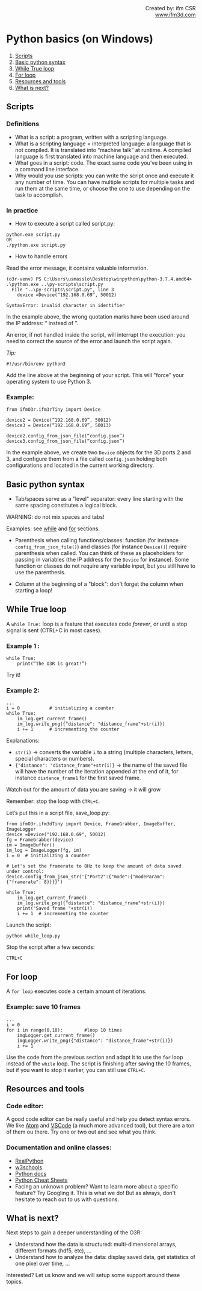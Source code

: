 <div style="text-align: right"> 
Created by: ifm CSR <br>
<a href="url"> www.ifm3d.com </a>
</div>

# Python basics (on Windows)

 

1. [Scripts](#scripts)
2. [Basic python syntax](#basic-python-syntax)
3. [While True loop](#while-true-loop)
4. [For loop](#for-loop)
5. [Resources and tools](#resources-and-tools)  
6. [What is next?](#what-is-next)

 

## Scripts 

### Definitions

- What is a script: a program, written with a scripting language. 
- What is a scripting language = interpreted language: a language that is not compiled. It is translated into “machine talk” at runtime. A compiled language is first translated into machine language and then executed. 
- What goes in a script: code. The exact same code you’ve been using in a command line interface. 
- Why would you use scripts: you can write the script once and execute it any number of time. You can have multiple scripts for multiple tasks and run them at the same time, or choose the one to use depending on the task to accomplish. 

### In practice
- How to execute a script called script.py:

```
python.exe script.py
OR
./python.exe script.py
```

- How to handle errors 

Read the error message, it contains valuable information.
```
(o3r-venv) PS C:\Users\usmasslo\Desktop\winpython\python-3.7.4.amd64> .\python.exe ..\py-scripts\script.py
  File "..\py-scripts\script.py", line 3
    device =Device(“192.168.0.69”, 50012)
                      ^
SyntaxError: invalid character in identifier
```
In the example above, the wrong quotation marks have been used around the IP address: “ instead of ".

An error, if not handled inside the script, will interrupt the execution: you need to correct the source of the error and launch the script again. 

*Tip:*  
```
#!/usr/bin/env python3
``` 
Add the line above at the beginning of your script. This will "force" your operating system to use Python 3.

### Example: 

```
from ifmO3r.ifm3rTiny import Device 

device2 = Device(“192.168.0.69”, 50012) 
device3 = Device(“192.168.0.69”, 50013) 

device2.config_from_json_file(“config.json”) 
device3.config_from_json_file(“config.json”) 
```
In the example above, we create two `Device` objects for the 3D ports 2 and 3, and configure them from a file called `config.json` holding both configurations and located in the current working directory.

## Basic python syntax 

- Tab/spaces serve as a "level" separator: every line starting with the same spacing constitutes a logical block. 

WARNING: do not mix spaces and tabs! 

Examples: see [while](#while-true-loop) and [for](#for-loop) sections.

- Parenthesis when calling functions/classes: function (for instance `config_from_json_file()`) and classes (for instance `Device()`) require parenthesis when called. You can think of these as placeholders for passing in variables (the IP address for the `Device` for instance). Some function or classes do not require any variable input, but you still have to use the parenthesis.

- Column at the beginning of a "block": don't forget the column when starting a loop!

 

## While True loop 

A `while True:` loop is a feature that executes code _forever_, or until a stop signal is sent (CTRL+C in most cases).

### Example 1 : 

```
while True: 
    print(“The O3R is great!”) 
```
Try it!

### Example 2: 

```
...
i = 0           # initializing a counter 
while True: 
    im_log.get_current_frame() 
    im_log.write_png({"distance": "distance_frame"+str(i)}) 
    i += 1      # incrementing the counter 
```
Explanations:  
- `str(i)` → converts the variable `i` to a string (multiple characters, letters, special characters or numbers).  
- `{"distance": "distance_frame"+str(i)}` → the name of the saved file will have the number of the iteration appended at the end of it, for instance `distance_frame1` for the first saved frame.

Watch out for the amount of data you are saving → it will grow 

Remember: stop the loop with `CTRL+C`.

Let’s put this in a script file, save_loop.py: 

``` 
from ifmO3r.ifm3dTiny import Device, FrameGrabber, ImageBuffer, ImageLogger  
device =Device("192.168.0.69", 50012) 
fg = FrameGrabber(device) 
im = ImageBuffer() 
im_log = ImageLogger(fg, im) 
i = 0  # initializing a counter 

# Let's set the framerate to 8Hz to keep the amount of data saved under control:
device.config_from_json_str('{"Port2":{"mode":{"modeParam":{"framerate": 8}}}}')

while True: 
    im_log.get_current_frame() 
    im_log.write_png({"distance": "distance_frame"+str(i)}) 
    print("Saved frame "+str(i))
    i += 1  # incrementing the counter 
```

Launch the script: 
```
python while_loop.py 
```
Stop the script after a few seconds:
```
CTRL+C
```

## For loop 

A `for loop` executes code a certain amount of iterations.

### Example: save 10 frames 
```
... 
i = 0 
for i in range(0,10):        #loop 10 times
    imgLogger.get_current_frame() 
    imgLogger.write_png({"distance": "distance_frame"+str(i)})	 
    i += 1 
``` 
Use the code from the previous section and adapt it to use the `for` loop instead of the `while` loop. The script is finishing after saving the 10 frames, but if you want to stop it earlier, you can still use `CTRL+C`.

## Resources and tools 

### Code editor: 
A good code editor can be really useful and help you detect syntax errors. We like [Atom](https://atom.io/) and [VSCode](https://code.visualstudio.com/) (a much more advanced tool), but there are a ton of them ou there. Try one or two out and see what you think. 

### Documentation and online classes: 
- [RealPython](https://realpython.com/)
- [w3schools](https://www.w3schools.com/python/)
- [Python docs](https://docs.python.org/3/tutorial/index.html)
- [Python Cheat Sheets](https://www.pythoncheatsheet.org/)
- Facing an unknown problem? Want to learn more about a specific feature? Try Googling it. This is what we do! But as always, don't hesitate to reach out to us with questions.
 
## What is next?

Next steps to gain a deeper understanding of the O3R:
- Understand how the data is structured: multi-dimensional arrays, different formats (hdf5, etc), ... 
- Understand how to analyze the data: display saved data, get statistics of one pixel over time, ...

Interested? Let us know and we will setup some support around these topics.